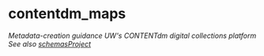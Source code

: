 # contentdm_maps
*Metadata-creation guidance UW's CONTENTdm digital collections platform*  
*See also [schemasProject](https://github.com/uwlib-mig/contentdm_maps)*

